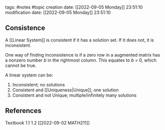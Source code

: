 tags: #notes #topic
creation date: [[2022-09-05 Monday]] 23:51:10
modification date: [[2022-09-05 Monday]] 23:51:10

## Consistence

A [[Linear System]] is consistent if it has a solution set. If it does not, it is inconsistent.

One way of finding inconsistence is if a zero row in a augmented matrix has a nonzero number *b* in the rightmost column. This equates to *b* = 0, which cannot be true.

A linear system can be:
1. Inconsistent; no solutions
2. Consistent and [[Uniqueness|Unique]]; one solution
3. Consistent and not Unique; multiple/infinitely many solutions

## References
Textbook 1.1 1.2
[[2022-09-02 MATH211]]
